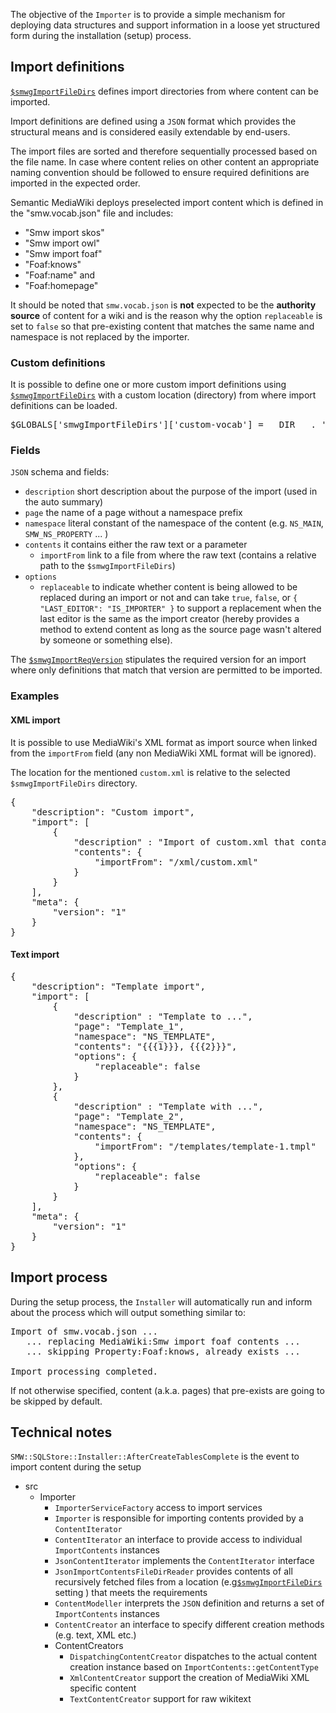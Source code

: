 The objective of the `Importer` is to provide a simple mechanism for deploying data structures and support information in a loose yet structured form during the installation (setup) process.

## Import definitions

[`$smwgImportFileDirs`](https://www.semantic-mediawiki.org/wiki/Help:$smwgImportFileDirs) defines import directories from where content can be imported.

Import definitions are defined using a `JSON` format which provides the structural means and is considered easily extendable by end-users.

The import files are sorted and therefore sequentially processed based on the file name. In case where content relies on other content an appropriate naming convention should be followed to ensure required definitions are imported in the expected order.

Semantic MediaWiki deploys preselected import content which is defined in the "smw.vocab.json" file and includes:

* "Smw import skos"
* "Smw import owl"
* "Smw import foaf"
* "Foaf:knows"
* "Foaf:name" and
* "Foaf:homepage"

It should be noted that `smw.vocab.json` is __not__ expected to be the __authority source__ of content for a wiki and is the reason why the option `replaceable` is set to `false` so that pre-existing content that matches the same name and namespace is not replaced by the importer.

### Custom definitions

It is possible to define one or more custom import definitions using [`$smwgImportFileDirs`](https://www.semantic-mediawiki.org/wiki/Help:$smwgImportFileDirs) with a custom location (directory) from where import definitions can be loaded.

<pre>
$GLOBALS['smwgImportFileDirs']['custom-vocab'] = __DIR__ . '/custom';
</pre>

### Fields

`JSON` schema and fields:

- `description` short description about the purpose of the import (used in the auto summary)
- `page` the name of a page without a namespace prefix
- `namespace` literal constant of the namespace of the content  (e.g. `NS_MAIN`, `SMW_NS_PROPERTY` ... )
- `contents` it contains either the raw text or a parameter
  - `importFrom` link to a file from where the raw text (contains a relative path to the `$smwgImportFileDirs`)
- `options`
  - `replaceable` to indicate whether content is being allowed to be replaced during an import or not and can take `true`, `false`, or `{ "LAST_EDITOR": "IS_IMPORTER" }` to support a replacement when the last editor is the same as the import creator (hereby provides a method to extend content as long as the source page wasn't altered by someone or something else).

The [`$smwgImportReqVersion`](https://www.semantic-mediawiki.org/wiki/Help:$smwgImportReqVersion) stipulates the required version for an import where only definitions that match that version are permitted to be imported.

### Examples

#### XML import

It is possible to use MediaWiki's XML format as import source when linked from the
`importFrom` field (any non MediaWiki XML format will be ignored).

The location for the mentioned `custom.xml` is relative to the selected `$smwgImportFileDirs` directory.

<pre>
{
	"description": "Custom import",
	"import": [
		{
			"description" : "Import of custom.xml that contains ...",
			"contents": {
				"importFrom": "/xml/custom.xml"
			}
		}
	],
	"meta": {
		"version": "1"
	}
}
</pre>

#### Text import

<pre>
{
	"description": "Template import",
	"import": [
		{
			"description" : "Template to ...",
			"page": "Template_1",
			"namespace": "NS_TEMPLATE",
			"contents": "<includeonly>{{{1}}}, {{{2}}}</includeonly>",
			"options": {
				"replaceable": false
			}
		},
		{
			"description" : "Template with ...",
			"page": "Template_2",
			"namespace": "NS_TEMPLATE",
			"contents": {
				"importFrom": "/templates/template-1.tmpl"
			},
			"options": {
				"replaceable": false
			}
		}
	],
	"meta": {
		"version": "1"
	}
}
</pre>

## Import process

During the setup process, the `Installer` will automatically run and inform
about the process which will output something similar to:

<pre>
Import of smw.vocab.json ...
   ... replacing MediaWiki:Smw import foaf contents ...
   ... skipping Property:Foaf:knows, already exists ...

Import processing completed.
</pre>

If not otherwise specified, content (a.k.a. pages) that pre-exists are going to be skipped by default.

## Technical notes

`SMW::SQLStore::Installer::AfterCreateTablesComplete` is the event to import content during the setup

- src
  - Importer
    - `ImporterServiceFactory` access to import services
    - `Importer` is responsible for importing contents provided by a `ContentIterator`
    - `ContentIterator` an interface to provide access to individual `ImportContents` instances
    - `JsonContentIterator` implements the `ContentIterator` interface
    - `JsonImportContentsFileDirReader` provides contents of all recursively fetched files from a location (e.g[`$smwgImportFileDirs`](https://www.semantic-mediawiki.org/wiki/Help:$smwgImportFileDirs) setting ) that meets the requirements
    - `ContentModeller` interprets the `JSON` definition and returns a set of `ImportContents` instances
    - `ContentCreator` an interface to specify different creation methods (e.g. text, XML etc.)
    - ContentCreators
      - `DispatchingContentCreator` dispatches to the actual content creation instance based on `ImportContents::getContentType`
      - `XmlContentCreator` support the creation of MediaWiki XML specific content
      - `TextContentCreator` support for raw wikitext
